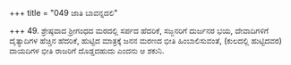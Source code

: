 +++
title = "049 ಜಾತಿ ಬಾವನ್ನದಲಿ"

+++
49. ಶ್ರೇಷ್ಠವಾದ ಶ್ರೀಗಂಧದ ಮರದಲ್ಲಿ ಸರ್ಪದ ಹೆದರಿಕೆ, ಸಜ್ಜನರಿಗೆ ದುರ್ಜನರ ಭಯ, ದೇವಾದಿಗಳಿಗೆ ದೈತ್ಯಾದಿಗಳ ಹೆಚ್ಚಿನ ಹೆದರಿಕೆ, ಹುಟ್ಟಿದ ಮಾತ್ರಕ್ಕೆ ಜನನ ಮರಣದ ಭೀತಿ ಹಿಂಬಾಲಿಸುವಂತೆ, (ಕುಲದಲ್ಲಿ ಹುಟ್ಟಿದವರ) ದಾಯದಿಗಳ ಭೀತಿ ರಾಜರಿಗೆ ದೊಡ್ಡದಹುದು ಎಂದನು ಆ ಶಕುನಿ.